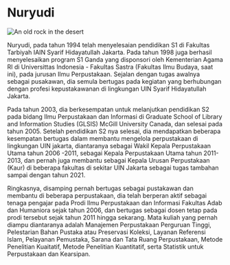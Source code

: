 # **Nuryudi**

![An old rock in the desert](https://raw.githubusercontent.com/uin-fah/ipi-webcon/main/Gambar%20profil%2023%20-%20Nuryudi%20UIN%20Jakarta.jpg)


<p>Nuryudi, pada tahun 1994 telah menyelesaian pendidikan S1 di Fakultas Tarbiyah IAIN Syarif
Hidayatullah Jakarta. Pada tahun 1998 juga berhasil menyelesaikan program S1 Ganda yang disponsori
oleh Kementerian Agama RI di Universittas Indonesia - Fakultas Sastra (Fakultas Ilmu Budaya, saat ini),
pada jurusan Ilmu Perpustakaan. Sejalan dengan tugas awalnya sebagai pusakawan, dia semula bertugas
pada kegiatan yang berhubungan dengan profesi kepustakawanan di lingkungan UIN Syarif Hidayatullah
Jakarta.</p>

<p>Pada tahun 2003, dia berkesempatan untuk melanjutkan pendidikan S2 pada bidang Ilmu Perpustakaan
dan Informasi di Graduate School of Library and Information Studies (GLSIS) McGill University Canada,
dan selesai pada tahun 2005. Setelah pendidikan S2 nya selesai, dia mendapatkan beberapa kesempatan
bertugas dalam membantu mengelola perpustakaan di lingkungan UIN jakarta, diantaranya sebagai
Wakil Kepala Perpustakaan Utama tahun 2006 -2011, sebagai Kepala Perpustakaan Utama tahun 2011-
2013, dan pernah juga membantu sebagai Kepala Urusan Perpustakaan (Kaur) di beberapa fakultas di
sekitar UIN Jakarta sebagai tugas tambahan sampai dengan tahun 2021.</p>

<p>Ringkasnya, disamping pernah bertugas sebagai pustakawan dan membantu di beberapa perpustakaan,
dia telah berperan aktif sebagai tenaga pengajar pada Prodi Ilmu Perpustakaan dan Informasi Fakultas
Adab dan Humaniora sejak tahun 2006, dan bertugas sebagai dosen tetap pada prodi tersebut sejak
tahun 2011 hingga sekarang. Mata kuliah yang pernah diampu diantaranya adalah Manajemen
Perpustakaan Perguruan Tinggi, Pelestarian Bahan Pustaka atau Preservasi Koleksi, Layanan Referensi
Islam, Pelayanan Pemustaka, Sarana dan Tata Ruang Perpustakaan, Metode Penelitian Kuaitatif, Metode
Penelitian Kuantitatif, serta Statistik untuk Perpustakaan dan Kearsipan.</p>

